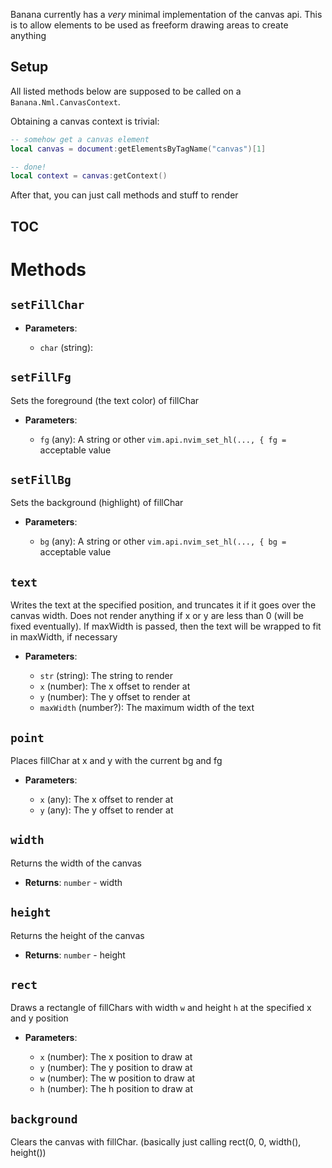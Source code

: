 Banana currently has a *very* minimal implementation of the canvas api. This is to allow elements to be used as freeform drawing areas to create anything

## Setup

All listed methods below are supposed to be called on a `Banana.Nml.CanvasContext`.

Obtaining a canvas context is trivial:

```lua
-- somehow get a canvas element
local canvas = document:getElementsByTagName("canvas")[1]

-- done!
local context = canvas:getContext()
```

After that, you can just call methods and stuff to render

## TOC


# Methods
  
## `setFillChar`

- **Parameters**:

  - `char` (string): 

## `setFillFg`

Sets the foreground (the text color) of fillChar

- **Parameters**:

  - `fg` (any): A string or other `vim.api.nvim_set_hl(..., { fg = ` acceptable value

## `setFillBg`

Sets the background (highlight) of fillChar

- **Parameters**:

  - `bg` (any): A string or other `vim.api.nvim_set_hl(..., { bg = ` acceptable value

## `text`

Writes the text at the specified position, and truncates it if it goes over the canvas width. Does not render anything if x or y are less than 0 (will be fixed eventually). If maxWidth is passed, then the text will be wrapped to fit in maxWidth, if necessary

- **Parameters**:

  - `str` (string): The string to render
  - `x` (number): The x offset to render at
  - `y` (number): The y offset to render at
  - `maxWidth` (number?): The maximum width of the text

## `point`

Places fillChar at x and y with the current bg and fg

- **Parameters**:

  - `x` (any): The x offset to render at
  - `y` (any): The y offset to render at

## `width`

Returns the width of the canvas

- **Returns**: `number` - width

## `height`

Returns the height of the canvas

- **Returns**: `number` - height

## `rect`

Draws a rectangle of fillChars with width `w` and height `h` at the specified x and y position

- **Parameters**:

  - `x` (number): The x position to draw at
  - `y` (number): The y position to draw at
  - `w` (number): The w position to draw at
  - `h` (number): The h position to draw at

## `background`

Clears the canvas with fillChar. (basically just calling rect(0, 0, width(), height())
